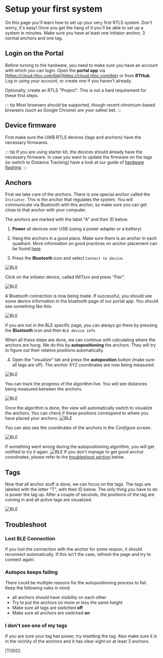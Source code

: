 # Setup your first system
On this page you'll learn how to set up your very first RTLS system. Don't worry, it's easy! Once you get the hang of it you'll be able to set up a system in minutes. Make sure you have at least one Initiator anchor,  3 normal anchors and one tag.


## Login on the Portal
Before turning to the hardware, you need to make sure you have an account with which you can login. Open the **portal app**  via [https://cloud.rtloc.com/ble](https://cloud.rtloc.com/ble) or from __RTHub__. Log in using your account, or create one if you haven't already.

Optionally, create an RTLS "Project". This is not a hard requirement for these first steps.

::: tip
Most browsers should be supported, though recent chromium-based browsers (such as Google Chrome) are your safest bet.
:::

## Device firmware
First make sure the UWB RTLS devices (tags and anchors) have the necessary firmwares. 

::: tip
If you are using starter kit, the devices should already have the necessary firmware. In case you want to update the firmware on the tags (or switch to Distance Tracking) have a look at our guide of [hardware flashing](/embedded/flashing/hw_flashing.html).
:::

## Anchors
First we take care of the anchors. There is one special anchor called the `Initiator`. This is the anchor that regulates the system. You will communicate via Bluetooth with this anchor, so make sure you can get close to that anchor with your computer.

The anchors are marked with the label "A" and their ID below. 

  1. **Power** all devices over USB (using a power adapter or a battery)
  
  2. Hang the anchors in a good place. Make sure there is an anchor in each quadrant. More information on good practices on anchor placement can be found [here](/positioning/anchor_placement.html#_1-anchor-in-each-quadrant).
  
  3. Press the **Bluetooth** icon and select `Connect to device`. 
  
  ![BLE](../web/img/ble.jpg)

  Click on the initiator device, called *INITxxx* and press "Pair".
  
  ![BLE](../web/img/ble2.png)

  A Bluetooth connection is now being made. If successful, you should see some device information in the bluetooth page of our portal app. You should see something like this:

  ![BLE](../web/img/ble3.png)

  If you are not in the BLE specific page, you can always go there by pressing the **Bluetooth** icon and then `BLE device info`
  

When all these steps are done, we can continue with calculating where the anchors are hung. We do this by __autopositioning__ the anchors. They will try to figure out their relative positions automatically. 

  4. Open the "visualize" tab and press the **autoposition** button (make sure all tags are off). The anchor XYZ coordinates are now being measured. 

![BLE](./img/autopos.png)

You can track the progress of the algorithm live. You will see distances being measured between the anchors.

![BLE](../web/img/ble4.png)


Once the algorithm is done, the view will automatically switch to visualize the anchors. You can check if these positions correspond to where you have placed your anchors.
![BLE](../web/img/ble_anchor_positions.png)

You can also see the coordinates of the anchors in the _Configure_ screen.

![BLE](../web/img/ble_anchor_positions2.png)



If something went wrong during the autopositioning algorithm, you will get notified to try it again.
![BLE](../web/img/ble5.png)
If you don't manage to get good anchor coordinates, please refer to the [troubleshoot section](/getstarted/basic_positioning_getting_started.html#autopos-keeps-failing) below.

## Tags
Now that all anchor stuff is done, we can focus on the tags. The tags are labeled with the letter "T", with their ID below.
The only thing you have to do is power the tag up. After a couple of seconds, the positions of the tag are coming in and all active tags are visualized.

![BLE](../web/img/ble_tag_pos.png)

<!-- TODO: screenshot of visualization -->

## Troubleshoot
### Lost BLE Connection
If you lost the connection with the anchor for some reason, it should reconnect automatically.
If this isn't the case, refresh the page and try to connect again.

### Autopos keeps failing
There could be multiple reasons for the autopositioning process to fail. Keep the following rules in mind:
 - all anchors should have visibility on each other
 - Try to put the anchors on more or less the same height
 - Make sure all tags are switched **off**
 - Make sure all anchors are switched **on**

### I don't see one of my tags
If you are sure your tag has power, try resetting the tag. Also make sure it is in the vicinity of the anchors and it has clear sight on at least 3 anchors.

[TODO]